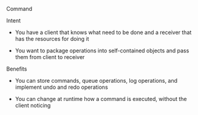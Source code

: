 Command

Intent

* You have a client that knows what need to be done and a receiver that has the resources for doing it

* You want to package operations into self-contained objects and pass them from client to receiver

Benefits

* You can store commands, queue operations, log operations, and implement undo and redo operations

* You can change at runtime how a command is executed, without the client noticing